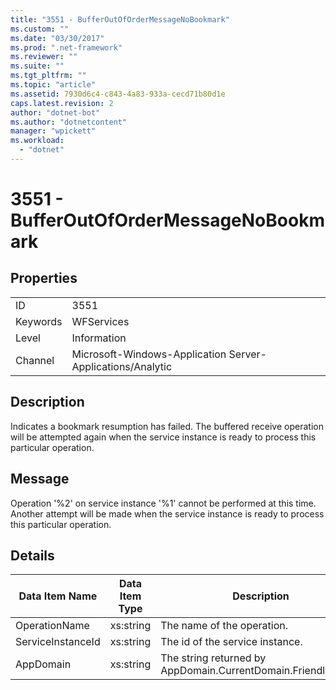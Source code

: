 ```yaml
---
title: "3551 - BufferOutOfOrderMessageNoBookmark"
ms.custom: ""
ms.date: "03/30/2017"
ms.prod: ".net-framework"
ms.reviewer: ""
ms.suite: ""
ms.tgt_pltfrm: ""
ms.topic: "article"
ms.assetid: 7930d6c4-c843-4a83-933a-cecd71b80d1e
caps.latest.revision: 2
author: "dotnet-bot"
ms.author: "dotnetcontent"
manager: "wpickett"
ms.workload: 
  - "dotnet"
---
```

# 3551 - BufferOutOfOrderMessageNoBookmark
## Properties  

|||  
|-|-|  
|ID|3551|  
|Keywords|WFServices|  
|Level|Information|  
|Channel|Microsoft-Windows-Application Server-Applications/Analytic|  

## Description  
 Indicates a bookmark resumption has failed. The buffered receive operation will be attempted again when the service instance is ready to process this particular operation.  

## Message  
 Operation '%2' on service instance '%1' cannot be performed at this time. Another attempt will be made when the service instance is ready to process this particular operation.  

## Details  


|  Data Item Name   | Data Item Type |                         Description                          |
|-------------------|----------------|--------------------------------------------------------------|
|   OperationName   |   xs:string    |                  The name of the operation.                  |
| ServiceInstanceId |   xs:string    |               The id of the service instance.                |
|     AppDomain     |   xs:string    | The string returned by AppDomain.CurrentDomain.FriendlyName. |

